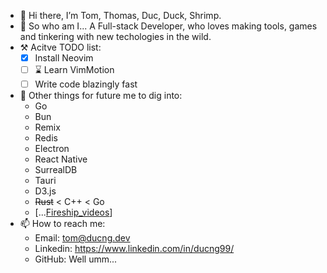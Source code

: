 - 👋 Hi there, I’m Tom, Thomas, Duc, Duck, Shrimp.
- 👀 So who am I... A Full-stack Developer, who loves making tools, games and tinkering with new techologies in the wild.
- ⚒ Acitve TODO list:
  - [x] Install Neovim
  - [ ] ⌛ Learn VimMotion
  - [ ] Write code blazingly fast

- 🌱 Other things for future me to dig into:
  - Go
  - Bun
  - Remix
  - Redis
  - Electron
  - React Native
  - SurrealDB
  - Tauri
  - D3.js
  - ~~Rust~~ < C++ < Go
  - \[...[Fireship_videos](https://www.youtube.com/@Fireship/videos)]
- 📫 How to reach me:
  - Email: tom@ducng.dev
  - Linkedin: https://www.linkedin.com/in/ducng99/
  - GitHub: Well umm...

